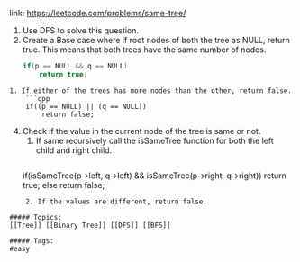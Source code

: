link: https://leetcode.com/problems/same-tree/

1. Use DFS to solve this question.
2. Create a Base case where if root nodes of both the tree as NULL, return true. This means that both trees have the same number of nodes.
	```cpp
	if(p == NULL && q == NULL)
		return true;
```
1. If either of the trees has more nodes than the other, return false.
	```cpp
	if((p == NULL) || (q == NULL))
		return false;
```
4. Check if the value in the current node of the tree is same or not.
	1. If same recursively call the isSameTree function for both the left child and right child.
		```cpp
	if(isSameTree(p->left, q->left) && isSameTree(p->right, q->right))
		return true;
	else
		return false;
```
	2. If the values are different, return false.

##### Topics:
[[Tree]] [[Binary Tree]] [[DFS]] [[BFS]]

##### Tags:
#easy 
